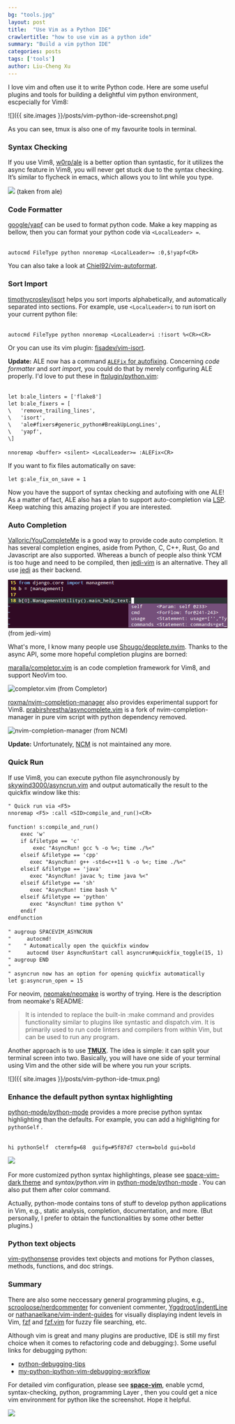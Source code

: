 ```yaml
---
bg: "tools.jpg"
layout: post
title:  "Use Vim as a Python IDE"
crawlertitle: "how to use vim as a python ide"
summary: "Build a vim python IDE"
categories: posts
tags: ['tools']
author: Liu-Cheng Xu
---
```


I love vim and often use it to write Python code. Here are some useful plugins and tools for building a delightful vim python environment, escpecially for Vim8:

![]({{ site.images }}/posts/vim-python-ide-screenshot.png)

As you can see, tmux is also one of my favourite tools in terminal.

### Syntax Checking

If you use Vim8, [w0rp/ale](https://github.com/w0rp/ale) is a better option than syntastic, for it utilizes the async feature in Vim8, you will never get stuck due to the syntax checking. It’s similar to flycheck in emacs, which allows you to lint while you type.

![](https://github.com/w0rp/ale/blob/master/img/example.gif?raw=true)
(taken from ale)

### Code Formatter

[google/yapf](https://github.com/google/yapf) can be used to format python code. Make a key mapping as bellow, then you can format your python code via `<LocalLeader> =`.

```vim

autocmd FileType python nnoremap <LocalLeader>= :0,$!yapf<CR>

```

You can also take a look at [Chiel92/vim-autoformat](https://github.com/Chiel92/vim-autoformat).

### Sort Import

[timothycrosley/isort](https://github.com/timothycrosley/isort) helps you sort imports alphabetically, and automatically separated into sections.  For example, use `<LocalLeader>i` to run isort on your current python file:

```vim

autocmd FileType python nnoremap <LocalLeader>i :!isort %<CR><CR>

```

Or you can use its vim plugin: [fisadev/vim-isort](https://github.com/fisadev/vim-isort#installation).

**Update:** ALE now has a command [`ALEFix` for autofixing](https://github.com/w0rp/ale/issues/541). Concerning *code formatter* and *sort import*, you could do that by merely configuring ALE properly. I'd love to put these in [ftplugin/python.vim](https://github.com/liuchengxu/space-vim/blob/master/core/ftplugin/python.vim):

```vim

let b:ale_linters = ['flake8']
let b:ale_fixers = [
\   'remove_trailing_lines',
\   'isort',
\   'ale#fixers#generic_python#BreakUpLongLines',
\   'yapf',
\]

nnoremap <buffer> <silent> <LocalLeader>= :ALEFix<CR>

```

If you want to fix files automatically on save:

```vim
let g:ale_fix_on_save = 1
```

Now you have the support of syntax checking and autofixing with one ALE! As a matter of fact, ALE also has a plan to support auto-completion via [LSP](https://langserver.org/). Keep watching this amazing project if you are interested.

### Auto Completion

[Valloric/YouCompleteMe](https://github.com/Valloric/YouCompleteMe) is a good way to provide code auto completion. It has several completion engines, aside from Python, C, C++, Rust, Go and Javascript are also supported. Whereas a bunch of people also think YCM is too huge and need to be compiled, then [jedi-vim](https://github.com/davidhalter/jedi-vim) is an alternative. They all use [jedi](https://github.com/davidhalter/jedi) as their backend.

![jedi-vim](https://github.com/davidhalter/jedi/raw/master/docs/_screenshots/screenshot_complete.png)
(from jedi-vim)

What's more, I know many people use [Shougo/deoplete.nvim](https://github.com/Shougo/deoplete.nvim). Thanks to the async API, some more hopeful completion plugins are borned:

[maralla/completor.vim](https://github.com/maralla/completor.vim) is an code completion framework for Vim8, and support NeoVim too.

![completor.vim](https://camo.githubusercontent.com/0dcc3b75a89c1366910d913fa5668a5b004fedb7/687474703a2f2f692e696d6775722e636f6d2f6635456f6941362e676966)
(from Completor)

[roxma/nvim-completion-manager](https://github.com/roxma/nvim-completion-manager) also provides experimental support for Vim8. [prabirshrestha/asyncomplete.vim](https://github.com/prabirshrestha/asyncomplete.vim) is a fork of nvim-completion-manager in pure vim script with python dependency removed.

![nvim-completion-manager](https://cloud.githubusercontent.com/assets/4538941/23752974/8fffbdda-0512-11e7-8466-8a30f480de21.gif)
(from NCM)

**Update:** Unfortunately, [NCM](https://github.com/roxma/nvim-completion-manager/issues/12#issuecomment-382334422) is not maintained any more.

### Quick Run

If use Vim8, you can execute python file asynchronously by [skywind3000/asyncrun.vim](https://github.com/skywind3000/asyncrun.vim) and output automatically the result to the quickfix window like this:

```vim
" Quick run via <F5>
nnoremap <F5> :call <SID>compile_and_run()<CR>

function! s:compile_and_run()
    exec 'w'
    if &filetype == 'c'
        exec "AsyncRun! gcc % -o %<; time ./%<"
    elseif &filetype == 'cpp'
       exec "AsyncRun! g++ -std=c++11 % -o %<; time ./%<"
    elseif &filetype == 'java'
       exec "AsyncRun! javac %; time java %<"
    elseif &filetype == 'sh'
       exec "AsyncRun! time bash %"
    elseif &filetype == 'python'
       exec "AsyncRun! time python %"
    endif
endfunction

" augroup SPACEVIM_ASYNCRUN
"     autocmd!
"    " Automatically open the quickfix window
"     autocmd User AsyncRunStart call asyncrun#quickfix_toggle(15, 1)
" augroup END
"
" asyncrun now has an option for opening quickfix automatically
let g:asyncrun_open = 15
```

For neovim, [neomake/neomake](https://github.com/neomake/neomake) is worthy of trying. Here is the description from neomake's README:

> It is intended to replace the built-in :make command and provides functionality similar to plugins like syntastic and dispatch.vim. It is primarily used to run code linters and compilers from within Vim, but can be used to run any program.

Another approach is to use **[TMUX](https://github.com/tmux/tmux)**. The idea is simple: it can split your terminal screen into two. Basically, you will have one side of your terminal using Vim and the other side will be where you run your scripts.

![]({{ site.images }}/posts/vim-python-ide-tmux.png)

### Enhance the default python syntax highlighting

[python-mode/python-mode](https://github.com/python-mode/python-mode) provides a more precise python syntax highlighting than the defaults. For example, you can add a highlighting for `pythonSelf` .

```vim

hi pythonSelf  ctermfg=68  guifg=#5f87d7 cterm=bold gui=bold

```

![](https://github.com/liuchengxu/space-vim-dark/blob/screenshots/screenshot2.png?raw=true)

For more customized python syntax highlightings, please see [space-vim-dark theme](https://github.com/liuchengxu/space-vim-dark/blob/aea1ef1707a40e6518a569911a63e9c41104d27e/colors/space-vim-dark.vim#L318-L337) and *syntax/python.vim* in [python-mode/python-mode](https://github.com/python-mode/python-mode/blob/develop/syntax/python.vim) . You can also put them after color command.

Actually, python-mode contains tons of stuff to develop python applications in Vim, e.g., static analysis, completion, documentation, and more. (But personally, I prefer to obtain the functionalities by some other better plugins.)

### Python text objects

[vim-pythonsense](https://github.com/jeetsukumaran/vim-pythonsense) provides text objects and motions for Python classes, methods, functions, and doc strings.

### Summary

There are also some neccessary general programming plugins, e.g., [scrooloose/nerdcommenter](https://github.com/scrooloose/nerdcommenter) for convenient commenter, [Yggdroot/indentLine](https://github.com/Yggdroot/indentLine) or [nathanaelkane/vim-indent-guides](https://github.com/nathanaelkane/vim-indent-guides) for visually displaying indent levels in Vim, [fzf](https://github.com/junegunn/fzf)  and [fzf.vim](https://github.com/junegunn/fzf.vim) for fuzzy file searching, etc.

Although vim is great and many plugins are productive, IDE is still my first choice when it comes to refactoring code and debugging:). Some useful links for debugging python:

- [python-debugging-tips](http://stackoverflow.com/questions/1623039/python-debugging-tips)
- [my-python-ipython-vim-debugging-workflow](http://keflavich.github.io/blog/my-python-ipython-vim-debugging-workflow.html)

For detailed vim configuration, please see **[space-vim](https://github.com/liuchengxu/space-vim)**, enable ycmd, syntax-checking, python, programming Layer , then you could get a nice vim environment for python like the screenshot. Hope it helpful.

![](https://github.com/liuchengxu/space-vim-dark/blob/screenshots/screenshot1.png?raw=true)
